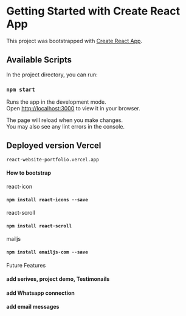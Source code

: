 # Getting Started with Create React App

This project was bootstrapped with [Create React App](https://github.com/facebook/create-react-app).

## Available Scripts

In the project directory, you can run:

### `npm start`

Runs the app in the development mode.\
Open [http://localhost:3000](http://localhost:3000) to view it in your browser.

The page will reload when you make changes.\
You may also see any lint errors in the console. 


## Deployed version Vercel

`react-website-portfolio.vercel.app`

#### How to bootstrap


react-icon
#### `npm install react-icons --save`

react-scroll
#### `npm install react-scroll`

mailjs
#### `npm install emailjs-com --save`

Future Features

####  add serives, project demo, Testimonails 
####  add Whatsapp connection
#### add email messages



